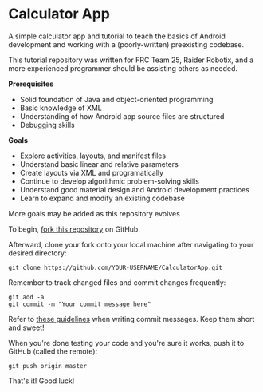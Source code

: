 # Calculator App

A simple calculator app and tutorial to teach the basics of Android development and working with a (poorly-written) preexisting codebase.

This tutorial repository was written for FRC Team 25, Raider Robotix, and a more experienced programmer should be assisting others as needed. 

**Prerequisites**

* Solid foundation of Java and object-oriented programming
* Basic knowledge of XML 
* Understanding of how Android app source files are structured
* Debugging skills

**Goals**

* Explore activities, layouts, and manifest files
* Understand basic linear and relative parameters
* Create layouts via XML and programatically
* Continue to develop algorithmic problem-solving skills
* Understand good material design and Android development practices
* Learn to expand and modify an existing codebase

More goals may be added as this repository evolves

To begin, [fork this repository](https://guides.github.com/activities/forking/) on GitHub.

Afterward, clone your fork onto your local machine after navigating to your desired directory:

```
git clone https://github.com/YOUR-USERNAME/CalculatorApp.git
```

Remember to track changed files and commit changes frequently:

```
git add -a
git commit -m "Your commit message here"
```

Refer to [these guidelines](https://gist.github.com/robertpainsi/b632364184e70900af4ab688decf6f53) when writing commit messages. Keep them short and sweet!

When you're done testing your code and you're sure it works, push it to GitHub (called the remote):

```
git push origin master
```

That's it! Good luck!